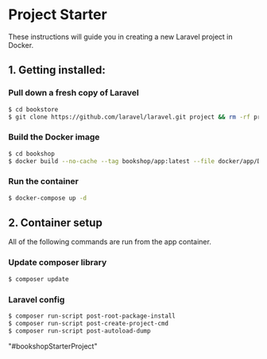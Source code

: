 
# Project Starter

These instructions will guide you in creating a new Laravel project in Docker.


## 1. Getting installed:

### Pull down a fresh copy of Laravel

```sh
$ cd bookstore
$ git clone https://github.com/laravel/laravel.git project && rm -rf project/.git
```


### Build the Docker image

```sh
$ cd bookshop
$ docker build --no-cache --tag bookshop/app:latest --file docker/app/Dockerfile .
```


### Run the container

```sh
$ docker-compose up -d
```


## 2. Container setup

All of the following commands are run from the app container.


### Update composer library

```sh
$ composer update
```


### Laravel config

```sh
$ composer run-script post-root-package-install
$ composer run-script post-create-project-cmd
$ composer run-script post-autoload-dump
```

"#bookshopStarterProject" 

